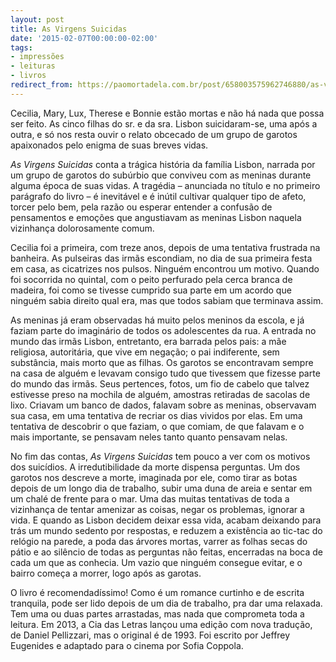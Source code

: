 ```yaml
---
layout: post
title: As Virgens Suicidas
date: '2015-02-07T00:00:00-02:00'
tags:
- impressões
- leituras
- livros
redirect_from: https://paomortadela.com.br/post/658003575962746880/as-virgens-suicidas
---
```

Cecilia, Mary, Lux, Therese e Bonnie estão mortas e não há nada que possa ser feito. As cinco filhas do sr. e da sra. Lisbon suicidaram-se, uma após a outra, e só nos resta ouvir o relato obcecado de um grupo de garotos apaixonados pelo enigma de suas breves vidas.

_As Virgens Suicidas_&nbsp;conta a trágica história da família Lisbon, narrada por um grupo de garotos do subúrbio que conviveu com as meninas durante alguma época de suas vidas. A tragédia – anunciada no título e no primeiro parágrafo do livro – é inevitável e é inútil cultivar qualquer tipo de afeto, torcer pelo bem, pela razão ou esperar entender a confusão de pensamentos e emoções que angustiavam as meninas Lisbon naquela vizinhança dolorosamente comum.

Cecilia foi a primeira, com treze anos, depois de uma tentativa frustrada na banheira. As pulseiras das irmãs escondiam, no dia de sua primeira festa em casa, as cicatrizes nos pulsos. Ninguém encontrou um motivo. Quando foi socorrida no quintal, com o peito perfurado pela cerca branca de madeira, foi como se tivesse cumprido sua parte em um acordo que ninguém sabia direito qual era, mas que todos sabiam que terminava assim.

As meninas já eram observadas há muito pelos meninos da escola, e já faziam parte do imaginário de todos os adolescentes da rua. A entrada no mundo das irmãs Lisbon, entretanto, era barrada pelos pais: a mãe religiosa, autoritária, que vive em negação; o pai indiferente, sem substância, mais morto que as filhas. Os garotos se encontravam sempre na casa de alguém e levavam consigo tudo que tivessem que fizesse parte do mundo das irmãs. Seus pertences, fotos, um fio de cabelo que talvez estivesse preso na mochila de alguém, amostras retiradas de sacolas de lixo. Criavam um banco de dados, falavam sobre as meninas, observavam sua casa, em uma tentativa de recriar os dias vividos por elas. Em uma tentativa de descobrir o que faziam, o que comiam, de que falavam e o mais importante, se pensavam neles tanto quanto pensavam nelas.

No fim das contas,&nbsp;_As Virgens Suicidas_&nbsp;tem pouco a ver com os motivos dos suicídios. A irredutibilidade da morte dispensa perguntas. Um dos garotos nos descreve a morte, imaginada por ele, como tirar as botas depois de um longo dia de trabalho, subir uma duna de areia e sentar em um chalé de frente para o mar. Uma das muitas tentativas de toda a vizinhança de tentar amenizar as coisas, negar os problemas, ignorar a vida. E quando as Lisbon decidem deixar essa vida, acabam deixando para trás um mundo sedento por respostas, e reduzem a existência ao tic-tac do relógio na parede, a poda das árvores mortas, varrer as folhas secas do pátio e ao silêncio de todas as perguntas não feitas, encerradas na boca de cada um que as conhecia. Um vazio que ninguém consegue evitar, e o bairro começa a morrer, logo após as garotas.

O livro é recomendadíssimo! Como é um romance curtinho e de escrita tranquila, pode ser lido depois de um dia de trabalho, pra dar uma relaxada. Tem uma ou duas partes arrastadas, mas nada que comprometa toda a leitura. Em 2013, a Cia das Letras lançou uma edição com nova tradução, de Daniel Pellizzari, mas o original é de 1993. Foi escrito por Jeffrey Eugenides e adaptado para o cinema por Sofia Coppola.

